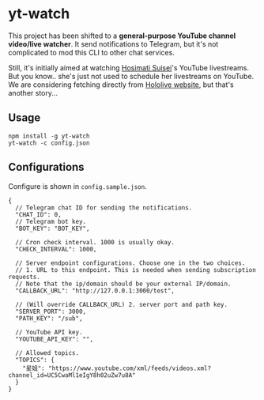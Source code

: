 # yt-watch

This project has been shifted to a **general-purpose YouTube channel video/live watcher**. It send notifications to Telegram, but it's not complicated to mod this CLI to other chat services.

Still, it's initially aimed at watching [Hosimati Suisei](https://www.youtube.com/channel/UC5CwaMl1eIgY8h02uZw7u8A)'s YouTube livestreams. But you know.. she's just not used to schedule her livestreams on YouTube. We are considering fetching directly from [Hololive website](https://schedule.hololive.tv/), but that's another story...

## Usage

```
npm install -g yt-watch
yt-watch -c config.json
```

## Configurations

Configure is shown in `config.sample.json`.

```jsonc
{
  // Telegram chat ID for sending the notifications.
  "CHAT_ID": 0,
  // Telegram bot key.
  "BOT_KEY": "BOT_KEY",

  // Cron check interval. 1000 is usually okay.
  "CHECK_INTERVAL": 1000,

  // Server endpoint configurations. Choose one in the two choices.
  // 1. URL to this endpoint. This is needed when sending subscription requests.
  // Note that the ip/domain should be your external IP/domain.
  "CALLBACK_URL": "http://127.0.0.1:3000/test",

  // (Will override CALLBACK_URL) 2. server port and path key.
  "SERVER_PORT": 3000,
  "PATH_KEY": "/sub",

  // YouTube API key.
  "YOUTUBE_API_KEY": "",

  // Allowed topics.
  "TOPICS": {
    "星姐": "https://www.youtube.com/xml/feeds/videos.xml?channel_id=UC5CwaMl1eIgY8h02uZw7u8A"
  }
}
```
